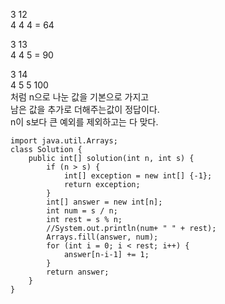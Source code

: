 3 12   
4 4 4 = 64   

3 13   
4 4 5 = 90   
    
3 14   
4 5 5 100   
처럼 n으로 나눈 값을 기본으로 가지고   
남은 값을 추가로 더해주는값이 정답이다.   
n이 s보다 큰 예외를 제외하고는 다 맞다.   
```
import java.util.Arrays;
class Solution {
    public int[] solution(int n, int s) {
        if (n > s) {
            int[] exception = new int[] {-1};
            return exception;
        }
        int[] answer = new int[n];
        int num = s / n;
        int rest = s % n;
        //System.out.println(num+ " " + rest);
        Arrays.fill(answer, num);
        for (int i = 0; i < rest; i++) {
            answer[n-i-1] += 1;
        }
        return answer;
    }
}
```

